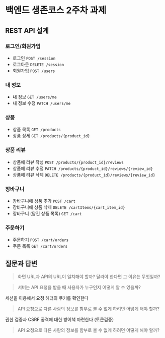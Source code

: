 # 백엔드 생존코스 2주차 과제

## REST API 설계

### 로그인/회원가입

- 로그인 `POST /session`
- 로그아웃 `DELETE /session`
- 회원가입 `POST /users`

### 내 정보

- 내 정보 `GET /users/me`
- 내 정보 수정 `PATCH /users/me`

### 상품

- 상품 목록 `GET /products`
- 상품 상세 `GET /products/{product_id}`

### 상품 리뷰

- 상품에 리뷰 작성 `POST /products/{product_id}/reviews`
- 상품에 리뷰 수정 `PATCH /products/{product_id}/reviews/{review_id}`
- 상품에 리뷰 삭제 `DELETE /products/{product_id}/reviews/{review_id}`

### 장바구니

- 장바구니에 상품 추가 `POST /cart`
- 장바구니에 상품 삭제 `DELETE /cartItems/{cart_item_id}`
- 장바구니 (담긴 상품 목록) `GET /cart`

### 주문하기

- 주문하기 `POST /cart/orders`
- 주문 목록 `GET /cart/orders`

## 질문과 답변

> 화면 URL과 API의 URL이 일치해야 할까? 달라야 한다면 그 이유는 무엇일까?

> 서버는 API 요청을 받을 때 사용자가 누구인지 어떻게 알 수 있을까?

세션을 이용해서 요청 헤더의 쿠키를 확인한다

> API 요청으로 다른 사람의 정보를 함부로 볼 수 없게 하려면 어떻게 해야 할까?

권한 검증과 CSRF 공격에 대한 방어책 마련한다 (토큰검증)
> API 요청으로 다른 사람의 정보를 함부로 볼 수 없게 하려면 어떻게 해야 할까?
